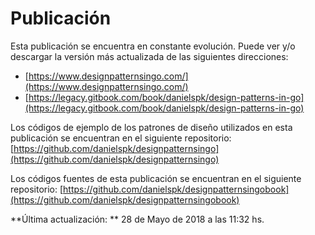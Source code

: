 # Publicación

Esta publicación se encuentra en constante evolución. Puede ver y/o descargar la versión más actualizada de las siguientes direcciones:
- [https://www.designpatternsingo.com/](https://www.designpatternsingo.com/)
- [https://legacy.gitbook.com/book/danielspk/design-patterns-in-go](https://legacy.gitbook.com/book/danielspk/design-patterns-in-go)

Los códigos de ejemplo de los patrones de diseño utilizados en esta publicación se encuentran en el siguiente repositorio: [https://github.com/danielspk/designpatternsingo](https://github.com/danielspk/designpatternsingo)

Los códigos fuentes de esta publicación se encuentran en el siguiente repositorio: [https://github.com/danielspk/designpatternsingobook](https://github.com/danielspk/designpatternsingobook)

**Última actualización: ** 28 de Mayo de 2018 a las 11:32 hs.
